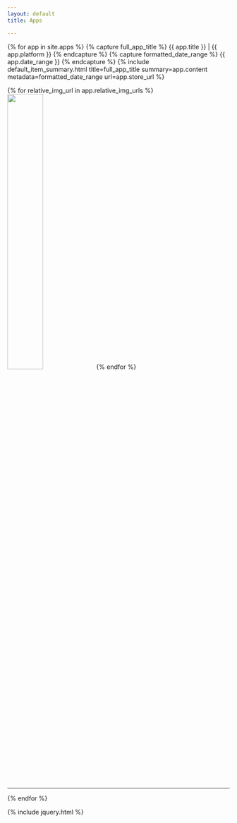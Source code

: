 ```yaml
---
layout: default
title: Apps

---
```


{% for app in site.apps %}
  <a name="{{ app.title | replace:' ','-' | downcase }}"></a>
  {% capture full_app_title %}
    {{ app.title }} | {{ app.platform }}
  {% endcapture %}
  {% capture formatted_date_range %}
    <i class="fa fa-calendar"></i> {{ app.date_range }}
  {% endcapture %}
  {% include default_item_summary.html title=full_app_title summary=app.content metadata=formatted_date_range url=app.store_url %}
  <div class="image-container">
  	{% for relative_img_url in app.relative_img_urls %}<img src="{{ site.baseurl }}{{ relative_img_url }}" width="40%" />{% endfor %}
  </div>
  <hr />
{% endfor %}

{% include jquery.html %}
